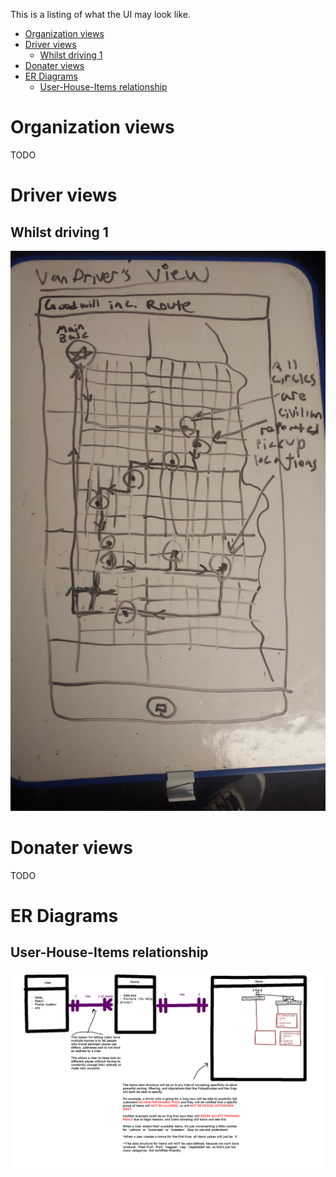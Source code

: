 This is a listing of what the UI may look like.

<!-- TOC depthFrom:1 depthTo:6 withLinks:1 updateOnSave:1 orderedList:0 -->

- [Organization views](#organization-views)
- [Driver views](#driver-views)
	- [Whilst driving 1](#whilst-driving-1)
- [Donater views](#donater-views)
- [ER Diagrams](#er-diagrams)
	- [User-House-Items relationship](#user-house-items-relationship)

<!-- /TOC -->

# Organization views

TODO

# Driver views

## Whilst driving 1

![App view of a van driver's map with their route intersecting people who wish to donate goods to the shelter.](driver_view_1.jpg)

# Donater views

TODO

# ER Diagrams

## User-House-Items relationship
![An Entity-Relationship Diagram that details how Users should have one or more Houses and houses have a single list of Items](erdiagram.png)
